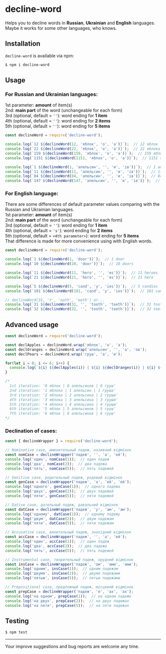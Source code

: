 # decline-word

Helps you to decline words in **Russian**, **Ukrainian** and **English** languages.\
Maybe it works for some other languages, who knows.

## Installation
`decline-word` is available via npm:
``` bash
$ npm i decline-word
```

## Usage
### For Russian and Ukrainian languages:
1st parameter: **amount** of item(s)\
2nd: **main part** of the word (unchangeable for each form)\
3rd (optional, default = `''`): word ending for **1 item**\
4th (optional, default = `''`): word ending for **2 items**\
5th (optional, default = `''`): word ending for **5 items**
``` js
const declineWord = require('decline-word');

console.log(`12 ${declineWord(12, 'яблок', 'о', 'а')}`);  // 12 яблок
console.log(`22 ${declineWord(22, 'яблок', 'о', 'а')}`);  // 22 яблока
console.log(`159 ${declineWord(159, 'яблок', 'о', 'а')}`);  // 159 яблок
console.log(`1151 ${declineWord(1151, 'яблок', 'о', 'а')}`);  // 1151 яблоко

console.log(`1 ${declineWord(1, 'апельсин', '', 'и', 'ів')}`);  // 1 апельсин
console.log(`11 ${declineWord(11, 'апельсин', '', 'и', 'ів')}`);  // 11 апельсинів
console.log(`84 ${declineWord(84, 'апельсин', '', 'и', 'ів')}`);  // 84 апельсини
console.log(`147 ${declineWord(147, 'апельсин', '', 'и', 'ів')}`);  // 147 апельсинів
```

### For English language:
There are some differences of default parameter values comparing with the Russian and Ukrainian languages.\
1st parameter: **amount** of item(s)\
2nd: **main part** of the word (unchangeable for each form)\
3rd (optional, default = `''`): word ending for **1 item**\
4th (optional, default = `'s'`): word ending for **2 items**\
5th (optional, default = `<4th parameter>`): word ending for **5 items**\
That difference is made for more convenience using with English words.
``` js
const declineWord = require('decline-word');

console.log(`1 ${declineWord(1, 'door')}`);  // 1 door
console.log(`10 ${declineWord(10, 'door')}`);  // 10 doors

console.log(`11 ${declineWord(11, 'hero', '', 'es')}`);  // 11 heroes
console.log(`21 ${declineWord(21, 'hero', '', 'es')}`);  // 21 hero

console.log(`5 ${declineWord(5, 'cand', 'y', 'ies')}`);  // 5 candies
console.log(`101 ${declineWord(101, 'cand', 'y', 'ies')}`);  // 101 candy

// declineWord(31, 't', 'ooth', 'eeth') or...
console.log(`31 ${declineWord(31, '', 'tooth', 'teeth')}`);  // 31 tooth
console.log(`32 ${declineWord(32, '', 'tooth', 'teeth')}`);  // 32 teeth
```

## Advanced usage
``` js
const declineWord = require('decline-word');

const declApples = declineWord.wrap('яблок', 'о', 'а');
const declOranges = declineWord.wrap('апельсин', '', 'а', 'ов');
const declPears = declineWord.wrap('груш', 'а', 'и');

for(let i = 0; i <= 6; i++) {
  console.log(`${i} ${declApples(i)} | ${i} ${declOranges(i)} | ${i} ${declPears(i)}`);
}

/*
  1st iteration: '0 яблок | 0 апельсинов | 0 груш'
  2nd iteration: '1 яблоко | 1 апельсин | 1 груша'
  3rd iteration: '2 яблока | 2 апельсина | 2 груши'
  4th iteration: '3 яблока | 3 апельсина | 3 груши'
  5th iteration: '4 яблока | 4 апельсина | 4 груши'
  6th iteration: '5 яблок | 5 апельсинов | 5 груш'
  7th iteration: '6 яблок | 6 апельсинов | 6 груш'
*/
```

### Declination of cases:
``` js
const { declineWrapper } = require('decline-word');

// Nominative case, именительный падеж, називний відмінок
const nomCase = declineWrapper('падеж', '', 'а', 'ей');
console.log('один', nomCase(1));  // один падеж
console.log('два', nomCase(2));  // два падежа
console.log('пять', nomCase(5));  // пять падежей

// Genitive case, родительный падеж, родовий відмінок
const genCase = declineWrapper('падеж', 'а', 'ей', 'ей');
console.log('одного', genCase(1));  // одного падежа
console.log('двух', genCase(2));  // двух падежей
console.log('пяти', genCase(5));  // пяти падежей

// Dative case, дательный падеж, давальний відмінок
const datCase = declineWrapper('падеж', 'у', 'ам', 'ам');
console.log('одному', datCase(1));  // одному падежу
console.log('двум', datCase(2));  // двум падежам
console.log('пяти', datCase(5));  // пяти падежам

// Accusative case, винительный падеж, знахідний відмінок
const accCase = declineWrapper('падеж', '', 'а', 'ей');
console.log('один', accCase(1));  // один падеж
console.log('два', accCase(2));  // два падежа
console.log('пять', accCase(5));  // пять падежей

// Instrumental case, творительный падеж, орудний відмінок
const insCase = declineWrapper('падеж', 'ом', 'ами', 'ами');
console.log('одним', insCase(1));  // одним падежом
console.log('двумя', insCase(2));  // двумя падежами
console.log('пятью', insCase(5));  // пятью падежами

// Prepositional case, предложный падеж, місцевий відмінок
const prepCase = declineWrapper('падеж', 'е', 'ах', 'ах');
console.log('на одном', prepCase(1));  // на одном падеже
console.log('на двух', prepCase(2));  // на двух падежах
console.log('на пяти', prepCase(5));  // на пяти падежах
```

## Testing
``` bash
$ npm test
```

---

Your improve suggestions and bug reports are welcome any time.
